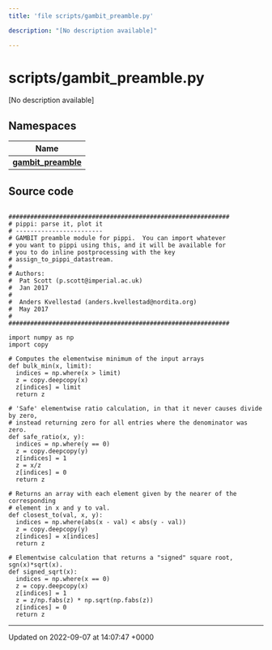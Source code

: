 ```yaml
---
title: 'file scripts/gambit_preamble.py'

description: "[No description available]"

---
```


# scripts/gambit_preamble.py

[No description available]

## Namespaces

| Name           |
| -------------- |
| **[gambit_preamble](/documentation/code/namespaces/namespacegambit__preamble/)**  |




## Source code

```

#############################################################
# pippi: parse it, plot it
# ------------------------
# GAMBIT preamble module for pippi.  You can import whatever
# you want to pippi using this, and it will be available for
# you to do inline postprocessing with the key
# assign_to_pippi_datastream.
#
# Authors:
#  Pat Scott (p.scott@imperial.ac.uk)
#  Jan 2017
#
#  Anders Kvellestad (anders.kvellestad@nordita.org)
#  May 2017
#  
#############################################################

import numpy as np
import copy

# Computes the elementwise minimum of the input arrays
def bulk_min(x, limit):
  indices = np.where(x > limit)
  z = copy.deepcopy(x)
  z[indices] = limit
  return z

# 'Safe' elementwise ratio calculation, in that it never causes divide by zero,
# instead returning zero for all entries where the denominator was zero.
def safe_ratio(x, y):
  indices = np.where(y == 0)
  z = copy.deepcopy(y)
  z[indices] = 1
  z = x/z
  z[indices] = 0
  return z

# Returns an array with each element given by the nearer of the corresponding
# element in x and y to val.
def closest_to(val, x, y):
  indices = np.where(abs(x - val) < abs(y - val))
  z = copy.deepcopy(y)
  z[indices] = x[indices]
  return z

# Elementwise calculation that returns a "signed" square root, sgn(x)*sqrt(x).
def signed_sqrt(x):
  indices = np.where(x == 0)
  z = copy.deepcopy(x)
  z[indices] = 1
  z = z/np.fabs(z) * np.sqrt(np.fabs(z))
  z[indices] = 0
  return z
```


-------------------------------

Updated on 2022-09-07 at 14:07:47 +0000

